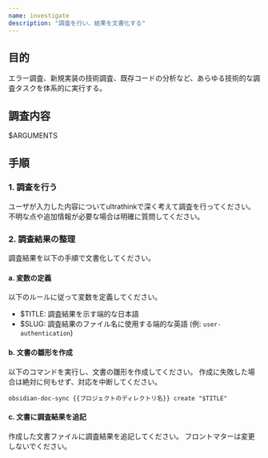 ```yaml
---
name: investigate
description: "調査を行い、結果を文書化する"
--- 
```


## 目的

エラー調査、新規実装の技術調査、既存コードの分析など、あらゆる技術的な調査タスクを体系的に実行する。

## 調査内容

 $ARGUMENTS

## 手順

### 1. 調査を行う

ユーザが入力した内容についてultrathinkで深く考えて調査を行ってください。
不明な点や追加情報が必要な場合は明確に質問してください。

### 2. 調査結果の整理

調査結果を以下の手順で文書化してください。

#### a. 変数の定義

以下のルールに従って変数を定義してください。

- $TITLE: 調査結果を示す端的な日本語
- $SLUG: 調査結果のファイル名に使用する端的な英語 (例: `user-authentication`)

#### b. 文書の雛形を作成

以下のコマンドを実行し、文書の雛形を作成してください。
作成に失敗した場合は絶対に何もせず、対応を中断してください。

```
obsidian-doc-sync {{プロジェクトのディレクトリ名}} create "$TITLE"
```

#### c. 文書に調査結果を追記

作成した文書ファイルに調査結果を追記してください。
フロントマターは変更しないでください。
